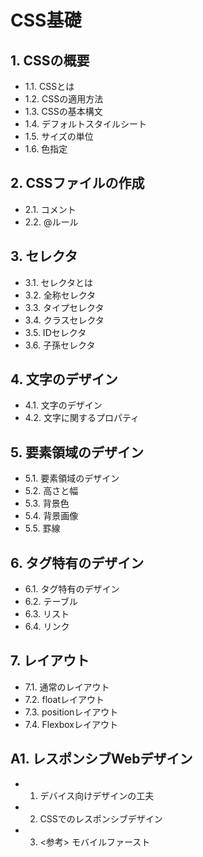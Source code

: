 # CSS基礎

## 1. CSSの概要

- 1.1. CSSとは
- 1.2. CSSの適用方法
- 1.3. CSSの基本構文
- 1.4. デフォルトスタイルシート
- 1.5. サイズの単位
- 1.6. 色指定

## 2. CSSファイルの作成

- 2.1. コメント
- 2.2. @ルール

## 3. セレクタ

- 3.1. セレクタとは
- 3.2. 全称セレクタ
- 3.3. タイプセレクタ
- 3.4. クラスセレクタ
- 3.5. IDセレクタ
- 3.6. 子孫セレクタ

## 4. 文字のデザイン

- 4.1. 文字のデザイン
- 4.2. 文字に関するプロパティ

## 5. 要素領域のデザイン

- 5.1. 要素領域のデザイン
- 5.2. 高さと幅
- 5.3. 背景色
- 5.4. 背景画像
- 5.5. 罫線

## 6. タグ特有のデザイン

- 6.1. タグ特有のデザイン
- 6.2. テーブル
- 6.3. リスト
- 6.4. リンク

## 7. レイアウト

- 7.1. 通常のレイアウト
- 7.2. floatレイアウト
- 7.3. positionレイアウト
- 7.4. Flexboxレイアウト

## A1. レスポンシブWebデザイン

- 1. デバイス向けデザインの工夫
- 2. CSSでのレスポンシブデザイン
- 3. <参考> モバイルファースト